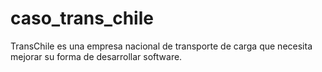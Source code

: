 # caso_trans_chile
TransChile es una empresa nacional de transporte de carga que necesita mejorar su forma de desarrollar software.
